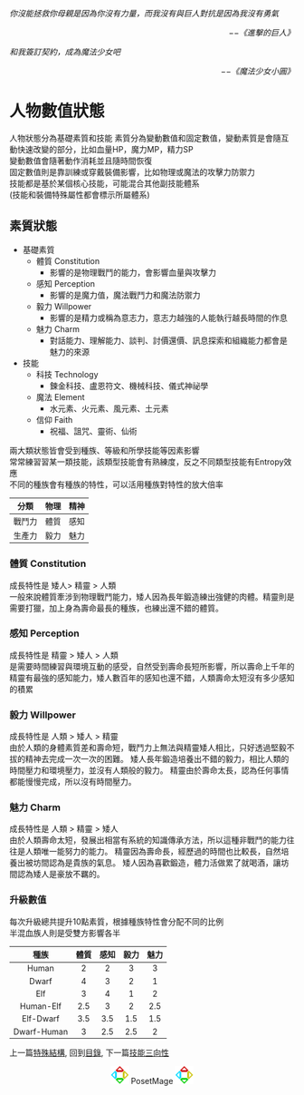*你沒能拯救你母親是因為你沒有力量，而我沒有與巨人對抗是因為我沒有勇氣*  
<p align="right"><i>−−《進擊的巨人》</i></p>

*和我簽訂契約，成為魔法少女吧*  
<p align="right"><i>−−《魔法少女小圓》</i></p>


# 人物數值狀態
人物狀態分為基礎素質和技能
素質分為變動數值和固定數值，變動素質是會隨互動快速改變的部分，比如血量HP，魔力MP，精力SP  
變動數值會隨著動作消耗並且隨時間恢復  
固定數值則是靠訓練或穿戴裝備影響，比如物理或魔法的攻擊力防禦力  
技能都是基於某個核心技能，可能混合其他副技能體系  
(技能和裝備特殊屬性都會標示所屬體系)    

## 素質狀態
  * 基礎素質
    * 體質 Constitution
      * 影響的是物理戰鬥的能力，會影響血量與攻擊力
    * 感知 Perception
      * 影響的是魔力值，魔法戰鬥力和魔法防禦力
    * 毅力 Willpower
      * 影響的是精力或稱為意志力，意志力越強的人能執行越長時間的作息
    * 魅力 Charm
      * 對話能力、理解能力、談判、討價還價、訊息探索和組織能力都會是魅力的來源
  * 技能
    * 科技 Technology
      * 鍊金科技、盧恩符文、機械科技、儀式神祕學
    * 魔法 Element
      * 水元素、火元素、風元素、土元素
    * 信仰 Faith
      * 祝福、詛咒、靈術、仙術


兩大類狀態皆會受到種族、等級和所學技能等因素影響  
常常練習習某一類技能，該類型技能會有熟練度，反之不同類型技能有Entropy效應  
不同的種族會有種族的特性，可以活用種族對特性的放大倍率  

分類 | 物理| 精神
:--:|:--:|:--:
戰鬥力 | 體質 | 感知
生產力 | 毅力 | 魅力 


### 體質 Constitution
成長特性是 矮人> 精靈 > 人類  
一般來說體質牽涉到物理戰鬥能力，矮人因為長年鍛造練出強健的肉體。精靈則是需要打獵，加上身為壽命最長的種族，也練出還不錯的體質。

### 感知 Perception
成長特性是 精靈 > 矮人 > 人類  
是需要時間練習與環境互動的感受，自然受到壽命長短所影響，所以壽命上千年的精靈有最強的感知能力，矮人數百年的感知也還不錯，人類壽命太短沒有多少感知的積累

### 毅力 Willpower
成長特性是 人類 > 矮人 > 精靈  
由於人類的身體素質差和壽命短，戰鬥力上無法與精靈矮人相比，只好透過堅毅不拔的精神去完成一次一次的困難。
矮人長年鍛造培養出不錯的毅力，相比人類的時間壓力和環境壓力，並沒有人類般的毅力。
精靈由於壽命太長，認為任何事情都能慢慢完成，所以沒有時間壓力。

### 魅力 Charm
成長特性是 人類 > 精靈 > 矮人  
由於人類壽命太短，發展出相當有系統的知識傳承方法，所以這種非戰鬥的能力往往是人類唯一能努力的能力。
精靈因為壽命長，經歷過的時間也比較長，自然培養出被坊間認為是貴族的氣息。
矮人因為喜歡鍛造，體力活做累了就喝酒，讓坊間認為矮人是豪放不羈的。

### 升級數值
每次升級總共提升10點素質，根據種族特性會分配不同的比例  
半混血族人則是受雙方影響各半  


種族 | 體質 | 感知 | 毅力 | 魅力 
:--:|:--:|:--:|:--:|:--: 
Human | 2| 2| 3| 3
Dwarf | 4| 3| 2| 1
Elf | 3| 4| 1| 2
Human-Elf | 2.5| 3| 2| 2.5
Elf-Dwarf | 3.5| 3.5| 1.5| 1.5
Dwarf-Human | 3| 2.5| 2.5| 2




上一篇[特殊結構](../Peculiar), 
回到[目錄](/SettingBook/#ch-3-god-view), 
下一篇[技能三向性](../Triality)


<p align="center"><img src="/Icon/New/PosetMage_t.png" Height="32" /> PosetMage <img src="/Icon/New/PosetMage_t.png" Height="32" /></p>
